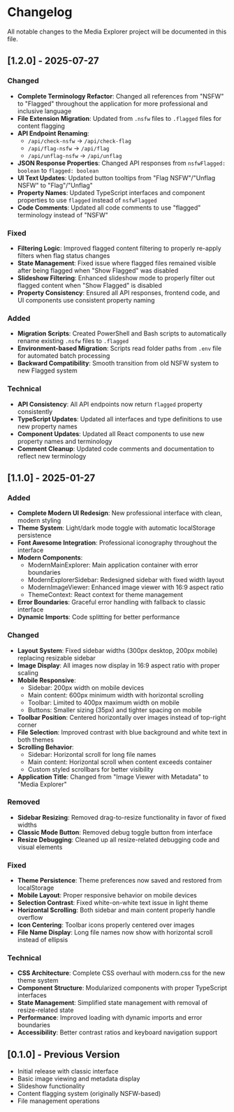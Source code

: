 # Changelog

All notable changes to the Media Explorer project will be documented in this file.

## [1.2.0] - 2025-07-27

### Changed
- **Complete Terminology Refactor**: Changed all references from "NSFW" to "Flagged" throughout the application for more professional and inclusive language
- **File Extension Migration**: Updated from `.nsfw` files to `.flagged` files for content flagging
- **API Endpoint Renaming**: 
  - `/api/check-nsfw` → `/api/check-flag`
  - `/api/flag-nsfw` → `/api/flag`
  - `/api/unflag-nsfw` → `/api/unflag`
- **JSON Response Properties**: Changed API responses from `nsfwFlagged: boolean` to `flagged: boolean`
- **UI Text Updates**: Updated button tooltips from "Flag NSFW"/"Unflag NSFW" to "Flag"/"Unflag"
- **Property Names**: Updated TypeScript interfaces and component properties to use `flagged` instead of `nsfwFlagged`
- **Code Comments**: Updated all code comments to use "flagged" terminology instead of "NSFW"

### Fixed
- **Filtering Logic**: Improved flagged content filtering to properly re-apply filters when flag status changes
- **State Management**: Fixed issue where flagged files remained visible after being flagged when "Show Flagged" was disabled
- **Slideshow Filtering**: Enhanced slideshow mode to properly filter out flagged content when "Show Flagged" is disabled
- **Property Consistency**: Ensured all API responses, frontend code, and UI components use consistent property naming

### Added
- **Migration Scripts**: Created PowerShell and Bash scripts to automatically rename existing `.nsfw` files to `.flagged`
- **Environment-based Migration**: Scripts read folder paths from `.env` file for automated batch processing
- **Backward Compatibility**: Smooth transition from old NSFW system to new Flagged system

### Technical
- **API Consistency**: All API endpoints now return `flagged` property consistently
- **TypeScript Updates**: Updated all interfaces and type definitions to use new property names
- **Component Updates**: Updated all React components to use new property names and terminology
- **Comment Cleanup**: Updated code comments and documentation to reflect new terminology

## [1.1.0] - 2025-01-27

### Added
- **Complete Modern UI Redesign**: New professional interface with clean, modern styling
- **Theme System**: Light/dark mode toggle with automatic localStorage persistence
- **Font Awesome Integration**: Professional iconography throughout the interface
- **Modern Components**: 
  - ModernMainExplorer: Main application container with error boundaries
  - ModernExplorerSidebar: Redesigned sidebar with fixed width layout
  - ModernImageViewer: Enhanced image viewer with 16:9 aspect ratio
  - ThemeContext: React context for theme management
- **Error Boundaries**: Graceful error handling with fallback to classic interface
- **Dynamic Imports**: Code splitting for better performance

### Changed
- **Layout System**: Fixed sidebar widths (300px desktop, 200px mobile) replacing resizable sidebar
- **Image Display**: All images now display in 16:9 aspect ratio with proper scaling
- **Mobile Responsive**: 
  - Sidebar: 200px width on mobile devices
  - Main content: 600px minimum width with horizontal scrolling
  - Toolbar: Limited to 400px maximum width on mobile
  - Buttons: Smaller sizing (35px) and tighter spacing on mobile
- **Toolbar Position**: Centered horizontally over images instead of top-right corner
- **File Selection**: Improved contrast with blue background and white text in both themes
- **Scrolling Behavior**: 
  - Sidebar: Horizontal scroll for long file names
  - Main content: Horizontal scroll when content exceeds container
  - Custom styled scrollbars for better visibility
- **Application Title**: Changed from "Image Viewer with Metadata" to "Media Explorer"

### Removed
- **Sidebar Resizing**: Removed drag-to-resize functionality in favor of fixed widths
- **Classic Mode Button**: Removed debug toggle button from interface
- **Resize Debugging**: Cleaned up all resize-related debugging code and visual elements

### Fixed
- **Theme Persistence**: Theme preferences now saved and restored from localStorage
- **Mobile Layout**: Proper responsive behavior on mobile devices
- **Selection Contrast**: Fixed white-on-white text issue in light theme
- **Horizontal Scrolling**: Both sidebar and main content properly handle overflow
- **Icon Centering**: Toolbar icons properly centered over images
- **File Name Display**: Long file names now show with horizontal scroll instead of ellipsis

### Technical
- **CSS Architecture**: Complete CSS overhaul with modern.css for the new theme system
- **Component Structure**: Modularized components with proper TypeScript interfaces
- **State Management**: Simplified state management with removal of resize-related state
- **Performance**: Improved loading with dynamic imports and error boundaries
- **Accessibility**: Better contrast ratios and keyboard navigation support

## [0.1.0] - Previous Version
- Initial release with classic interface
- Basic image viewing and metadata display
- Slideshow functionality
- Content flagging system (originally NSFW-based)
- File management operations
